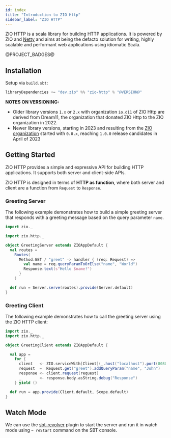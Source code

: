 ```yaml
---
id: index
title: "Introduction to ZIO Http"
sidebar_label: "ZIO HTTP"
---
```


ZIO HTTP is a scala library for building HTTP applications. It is powered by ZIO and [Netty](https://netty.io/) and aims at being the defacto solution for writing, highly scalable and performant web applications using idiomatic Scala.

@PROJECT_BADGES@

## Installation

Setup via `build.sbt`:

```scala
libraryDependencies += "dev.zio" %% "zio-http" % "@VERSION@"
```

**NOTES ON VERSIONING:**

- Older library versions `1.x` or `2.x` with organization `io.d11` of ZIO Http are derived from Dream11, the organization that donated ZIO Http to the ZIO organization in 2022.
- Newer library versions, starting in 2023 and resulting from the [ZIO organization](https://dev.zio) started with `0.0.x`, reaching `1.0.0` release candidates in April of 2023

## Getting Started

ZIO HTTP provides a simple and expressive API for building HTTP applications. It supports both server and client-side APIs. 

ZIO HTTP‌ is designed in terms of **HTTP as function**, where both server and client are a function from `Request` to `Response`.

### Greeting Server

The following example demonstrates how to build a simple greeting server that responds with a greeting message based on the query parameter `name`.

```scala mdoc:silent
import zio._

import zio.http._

object GreetingServer extends ZIOAppDefault {
  val routes =
    Routes(
      Method.GET / "greet" -> handler { (req: Request) =>
        val name = req.queryParamToOrElse("name", "World")
        Response.text(s"Hello $name!")
      }
    )

  def run = Server.serve(routes).provide(Server.default)
}
```

### Greeting Client

The following example demonstrates how to call the greeting server using the ZIO HTTP client:

```scala mdoc:compile-only
import zio._
import zio.http._

object GreetingClient extends ZIOAppDefault {

  val app =
    for {
      client   <- ZIO.serviceWith[Client](_.host("localhost").port(8080))
      request  =  Request.get("greet").addQueryParam("name", "John")
      response <- client.request(request)
      _        <- response.body.asString.debug("Response")
    } yield ()

  def run = app.provide(Client.default, Scope.default)
}
```

## Watch Mode

We can use the [sbt-revolver] plugin to start the server and run it in watch mode using `~ reStart` command on the SBT console.

[sbt-revolver]: https://github.com/spray/sbt-revolver
